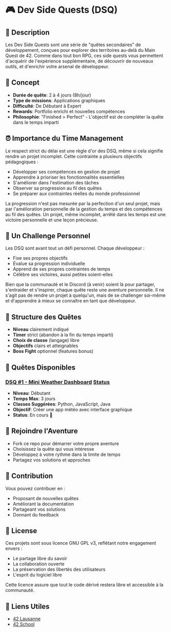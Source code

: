 # 🎮 Dev Side Quests (DSQ)

## 📖 Description
Les Dev Side Quests sont une série de "quêtes secondaires" de développement, conçues pour explorer des territoires au-delà du Main Quest de 42. Comme dans tout bon RPG, ces side quests vous permettent d'acquérir de l'expérience supplémentaire, de découvrir de nouveaux outils, et d'enrichir votre arsenal de développeur.

## 🎯 Concept
- **Durée de quête**: 2 à 4 jours (8h/jour)
- **Type de missions**: Applications graphiques
- **Difficulté**: De Débutant à Expert
- **Rewards**: Portfolio enrichi et nouvelles compétences
- **Philosophie**: "Finished > Perfect" - L'objectif est de compléter la quête dans le temps imparti

## ⏰ Importance du Time Management
Le respect strict du délai est une règle d'or des DSQ, même si cela signifie rendre un projet incomplet. Cette contrainte a plusieurs objectifs pédagogiques :
- Développer ses compétences en gestion de projet
- Apprendre à prioriser les fonctionnalités essentielles
- S'améliorer dans l'estimation des tâches
- Observer sa progression au fil des quêtes
- Se préparer aux contraintes réelles du monde professionnel

La progression n'est pas mesurée par la perfection d'un seul projet, mais par l'amélioration personnelle de la gestion du temps et des compétences au fil des quêtes. Un projet, même incomplet, arrêté dans les temps est une victoire personnelle et une leçon précieuse.

## 🎯 Un Challenge Personnel
Les DSQ sont avant tout un défi personnel. Chaque développeur :
- Fixe ses propres objectifs
- Évalue sa progression individuelle
- Apprend de ses propres contraintes de temps
- Célèbre ses victoires, aussi petites soient-elles

Bien que la communauté et le Discord (à venir) soient là pour partager, s'entraider et s'inspirer, chaque quête reste une aventure personnelle. Il ne s'agit pas de rendre un projet à quelqu'un, mais de se challenger soi-même et d'apprendre à mieux se connaître en tant que développeur.

## 🏰 Structure des Quêtes
- **Niveau** clairement indiqué
- **Timer** strict (abandon à la fin du temps imparti)
- **Choix de classe** (langage) libre
- **Objectifs** clairs et atteignables
- **Boss Fight** optionnel (features bonus)

## 📜 Quêtes Disponibles

### [DSQ #1 - Mini Weather Dashboard](https://github.com/RaphyStoll/miniWeather) [Status](img/Badge%20de%20statut%20en%20cours.svg)
- **Niveau**: Débutant
- **Temps Max**: 3 jours
- **Classes Suggérées**: Python, JavaScript, Java
- **Objectif**: Créer une app météo avec interface graphique
- **Status**: En cours 🚀

## 🎪 Rejoindre l'Aventure
- Fork ce repo pour démarrer votre propre aventure
- Choisissez la quête qui vous intéresse
- Développez à votre rythme dans la limite de temps
- Partagez vos solutions et approches

## 🤝 Contribution
Vous pouvez contribuer en :
- Proposant de nouvelles quêtes
- Améliorant la documentation
- Partageant vos solutions
- Donnant du feedback

## 📝 License
Ces projets sont sous licence GNU GPL v3, reflétant notre engagement envers :
- Le partage libre du savoir
- La collaboration ouverte
- La préservation des libertés des utilisateurs
- L'esprit du logiciel libre

Cette licence assure que tout le code dérivé restera libre et accessible à la communauté.

## 🔗 Liens Utiles
- [42 Lausanne](https://42lausanne.ch/)
- [42 School](https://42.fr)
